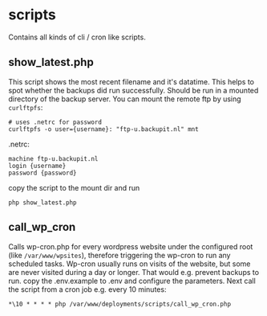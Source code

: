 # scripts
Contains all kinds of cli / cron like scripts. 

## show_latest.php
This script shows the most recent filename and it's datatime. This helps to spot whether the backups did run successfully. 
Should be run in a mounted directory of the backup server.
You can mount the remote ftp by using `curlftpfs`: 
```shell
# uses .netrc for password
curlftpfs -o user={username}: "ftp-u.backupit.nl" mnt
```
.netrc: 
```shell
machine ftp-u.backupit.nl
login {username}
password {password}
```
copy the script to the mount dir and run
```shell
php show_latest.php
```

## call_wp_cron
Calls  wp-cron.php for every wordpress website under the configured root (like `/var/www/wpsites`), therefore triggering the wp-cron to run any scheduled tasks. 
Wp-cron usually runs on visits of the website, but some are never visited during a day or longer. That would e.g. prevent backups to run. 
copy the .env.example to .env and configure the parameters. 
Next call the script from a cron job e.g. every 10 minutes: 
```shell
*\10 * * * * php /var/www/deployments/scripts/call_wp_cron.php
```

